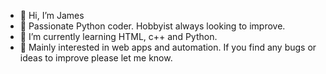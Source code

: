 - 👋 Hi, I’m James
- 👀 Passionate Python coder. Hobbyist always looking to improve.
- 🌱 I’m currently learning HTML, c++ and Python.
- 💞️ Mainly interested in web apps and automation. If you find any bugs or ideas to improve please let me know.
